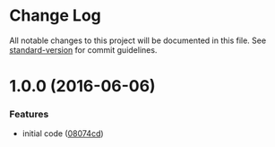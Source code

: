# Change Log

All notable changes to this project will be documented in this file. See [standard-version](https://github.com/conventional-changelog/standard-version) for commit guidelines.

<a owner="1.0.0"></a>
# 1.0.0 (2016-06-06)


### Features

* initial code ([08074cd](https://github.com/nexdrew/which-module/commit/08074cd))
